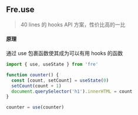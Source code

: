 ## Fre.use

> 40 lines 的 hooks API 方案，性价比高的一比

#### 原理

通过 use 包裹函数使其成为可以有用 hooks 的函数

```javascript
import { use, useState } from 'fre'

function counter() {
  const [count, setCount] = useState(0)
  setCount(count + 1)
  document.querySelector('h1').innerHTML = count
}

counter = use(counter)
```
